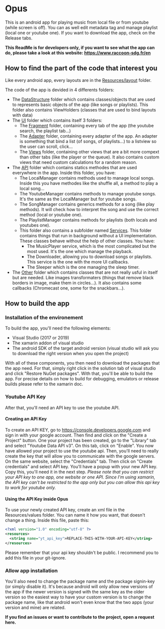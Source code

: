 # Opus

This is an android app for playing music from local file or from youtube (while screen is off). You can as well edit metadata tag and manage playlist (local one or youtube one).
If you want to download the app, check on the Release tabs.

**This ReadMe is for developers only, if you want to see what the app can do, please take a look at this website: https://www.raccoon-sdg.fr/en**

## How to find the part of the code that interest you

Like every android app, every layouts are in the [Resources/layout](https://github.com/AnonymusRaccoon/Opus/tree/master/Opus/Resources/layout) folder.

The code of the app is devided in 4 differents folders:

 - The [DataStructure](https://github.com/AnonymusRaccoon/Opus/tree/master/Opus/Code/DataStructure) folder which contains classes/objects that are used to represents basic objects of the app (like songs or playlists). This folder also contains ViewHolders (classes that are used to bind layouts with data)
 - The [UI](https://github.com/AnonymusRaccoon/Opus/tree/master/Opus/Code/UI) folder which contains itself 3 folders:
   - The [Fragment](https://github.com/AnonymusRaccoon/Opus/tree/master/Opus/Code/UI/Fragments) folder, containing every tab of the app (the youtube search, the playlist tab...)
   - The [Adapter](https://github.com/AnonymusRaccoon/Opus/tree/master/Opus/Code/UI/Adapter) folder, containing every adapter of the app. An adapter is something that bind a list (of songs, of playlists...) to a listview so the user can scroll, click...
   - The [Views](https://github.com/AnonymusRaccoon/Opus/tree/master/Opus/Code/UI/Views) folder, containing other views that are a bit more compext than other tabs (like the player or the queue). It also contains custom views that need custom calculations for a random reason.
 - The [API](https://github.com/AnonymusRaccoon/Opus/tree/master/Opus/Code/Api) folder which contains statics methodes that are used everywhere in the app. Inside this folder, you have:
   - The LocalManager contains methods used to manage local songs. Inside this you have methodes like the shuffle all, a method to play a local song...
   - The YoutubeManager contains methods to manage youtube songs. It's the same as the LocalManager but for youtube songs.
   - The SongManager contains generics methods for a song (like play methods). It will check how to interpret the song and use the correct method (local or youtube one).
   - The PlaylistManager contains methods for playlists (both locals and youtubes one).
   - This folder also contains a subfolder named [Services](https://github.com/AnonymusRaccoon/Opus/tree/master/Opus/Code/Api/Services). This folder contains things that run in background without a UI implementation. These classes behave without the help of other classes. You have:
     - The MusicPlayer service, which is the most complicated but the most used. It's the one which manage the playback.
     - The Downloader, allowing you to download songs or playlists. This service is the one with the more UI callbacks.
     - The Sleeper which is the one managing the sleep timer.
  - The [Other](https://github.com/AnonymusRaccoon/Opus/tree/master/Opus/Code/Others) folder which contains classes that are not really usful in itself but are needed. Like images transformaters (things that remove black borders in image, make them in circles...). It also contains some callbacks (Chromecast one, some for the snackbars...).
  
## How to build the app

### Installation of the environement
To build the app, you'll need the following elements:
  - Visual Studio (2017 or 2019)
  - The xamarin addon of visual studio
  - The android SDK of the target android version (visual studio will ask you to download the right version when you open the project)
    
With all of these components, you then need to download the packages that the app need. For that, simply right click in the solution tab of visual studio and click "Restore NuGet packages". With that, you'll be able to build the app. For precise details on how to build for debugging, emulators or release builds please refer to the xamarin doc.

### Youtube API Key
After that, you'll need an API key to use the youtube API.
#### Creating an API Key
To create an API KEY, go to https://console.developers.google.com and sign in with your google account. Then find and click on the "Create a Project" button. One your project has been created, go to the "Library" tab and select "Youtube Data API v3". On this tab, click on "Enable". You now have allowed your project to use the youtube api.
Then, you'll need to really create the key that will allow you to communicate with the google servers. On the same website, select the "Credentials" tab. Then click on "Create credentials" and select API key. You'll have a popup with your new API key. Copy this, you'll need it in the next step. *Please note that you can restrict your API key to one app, one website or one API. Since I'm using xamarin, the API key can't be restricted to the app only but you can allow this api key to work for youtube only.*
 
#### Using the API Key inside Opus
To use your newly created API key, create an xml file in the Resources/values folder. You can name it how you want, that doesn't change a thing. Inside this file, paste this:
```xml
<?xml version="1.0" encoding="utf-8" ?>
<resources>
  <string name="yt_api_key">REPLACE-THIS-WITH-YOUR-API-KEY</string>
</resources>
```
Please remember that your api key shouldn't be public. I recommend you to add this file in your git-ignore.

### Allow app installation
You'll also need to change the package name and the package signin-key (or simply disable it). It's because android will only allow new versions of the app if the newer version is signed with the same key as the older version so the easiest way to have your custom version is to change the package name, like that android won't even know that the two apps (your version and mine) are related.
    

**If you find an issues or want to contribute to the project, open a request here.** 
